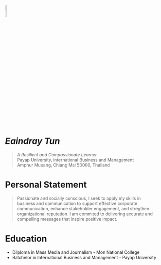 <img src="https://ahmoor006-Eaindray.github.io/img/green-curry-new-sq-2.jpg" width="10%" align="middle">

# _Eaindray Tun_
>_A Resilient and Compassionate Learner_<br />
> Payap University, International Business and Management<br />
>Amphur Mueang, Chiang Mai 50000, Thailand<br />                                                                                                                      

# Personal Statement
>Passionate and socially conscious, I seek to apply my skills in business and communication to support effective corporate communication, enhance stakeholder engagement, and stregthen organizational reputation. I am commited to delivering accurate and compelling messages that inspire positive impact.

# Education 
* Dilploma in Mass Media and Journalism - Mon National College
* Batchelor in International Business and Management - Payap University
